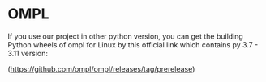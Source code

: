 # OMPL
If you use our project in other python version, you can get the building Python wheels of ompl for Linux by this official link which contains py 3.7 - 3.11 version:

(https://github.com/ompl/ompl/releases/tag/prerelease)